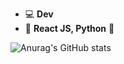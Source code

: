 - 💻 **Dev**
- 💚 **React JS, Python** 💚

![Anurag's GitHub stats](https://github-readme-stats.vercel.app/api?username=n-kev1n&show_icons=true&theme=tokyonight)
